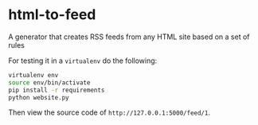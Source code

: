 # html-to-feed
A generator that creates RSS feeds from any HTML site based on a set of rules

For testing it in a `virtualenv` do the following:

```bash
virtualenv env
source env/bin/activate
pip install -r requirements
python website.py
```

Then view the source code of `http://127.0.0.1:5000/feed/1`.
